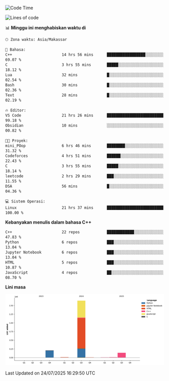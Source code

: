 <!--START_SECTION:waka-->
![Code Time](http://img.shields.io/badge/Code%20Time-370%20hrs%2022%20mins-blue)

![Lines of code](https://img.shields.io/badge/Sejak%20Hello%20World%20aku%20telah%20menulis-2.0%20million%20baris%20kode-blue)

📊 **Minggu ini menghabiskan waktu di** 

```text
🕑︎ Zona waktu: Asia/Makassar

💬 Bahasa: 
C++                      14 hrs 56 mins      █████████████████░░░░░░░░   69.07 % 
C                        3 hrs 55 mins       █████░░░░░░░░░░░░░░░░░░░░   18.12 % 
Lua                      32 mins             █░░░░░░░░░░░░░░░░░░░░░░░░   02.54 % 
Bash                     30 mins             █░░░░░░░░░░░░░░░░░░░░░░░░   02.36 % 
Text                     28 mins             █░░░░░░░░░░░░░░░░░░░░░░░░   02.19 % 

🔥 Editor: 
VS Code                  21 hrs 26 mins      █████████████████████████   99.18 % 
Obsidian                 10 mins             ░░░░░░░░░░░░░░░░░░░░░░░░░   00.82 % 

🐱‍💻 Proyek: 
mini_POop                6 hrs 46 mins       ████████░░░░░░░░░░░░░░░░░   31.32 % 
Codeforces               4 hrs 51 mins       ██████░░░░░░░░░░░░░░░░░░░   22.43 % 
C                        3 hrs 55 mins       █████░░░░░░░░░░░░░░░░░░░░   18.14 % 
leetcode                 2 hrs 29 mins       ███░░░░░░░░░░░░░░░░░░░░░░   11.55 % 
DSA                      56 mins             █░░░░░░░░░░░░░░░░░░░░░░░░   04.36 % 

💻 Sistem Operasi: 
Linux                    21 hrs 37 mins      █████████████████████████   100.00 % 
```

**Kebanyakan menulis dalam bahasa C++** 

```text
C++                      22 repos            ████████████░░░░░░░░░░░░░   47.83 % 
Python                   6 repos             ███░░░░░░░░░░░░░░░░░░░░░░   13.04 % 
Jupyter Notebook         6 repos             ███░░░░░░░░░░░░░░░░░░░░░░   13.04 % 
HTML                     5 repos             ███░░░░░░░░░░░░░░░░░░░░░░   10.87 % 
JavaScript               4 repos             ██░░░░░░░░░░░░░░░░░░░░░░░   08.70 % 
```



**Lini masa**

![Lines of Code chart](https://raw.githubusercontent.com/yusuf601/yusuf601/main/assets/bar_graph.png)


 Last Updated on 24/07/2025 16:29:50 UTC
<!--END_SECTION:waka-->

